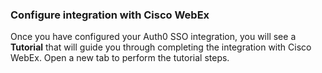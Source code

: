 ### Configure integration with Cisco WebEx

Once you have configured your Auth0 SSO integration, you will see a **Tutorial** that will guide you through completing the integration with Cisco WebEx. Open a new tab to perform the tutorial steps.
